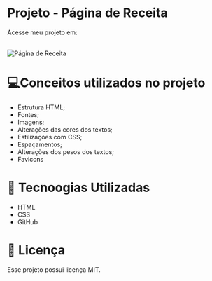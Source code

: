 # Projeto - Página de Receita
Acesse meu projeto em: 
<br><br>

![Página de Receita](https://github.com/user-attachments/assets/2a544d88-0f99-45f6-af5b-768d12059f32)


# 💻Conceitos utilizados no projeto 
- Estrutura HTML;
- Fontes;
- Imagens;
- Alterações das cores dos textos;
- Estilizações com CSS;
- Espaçamentos;
- Alterações dos pesos dos textos;
- Favicons

# 🚀 Tecnoogias Utilizadas

- HTML
- CSS
- GitHub

# 📝 Licença

Esse projeto possui licença MIT.
